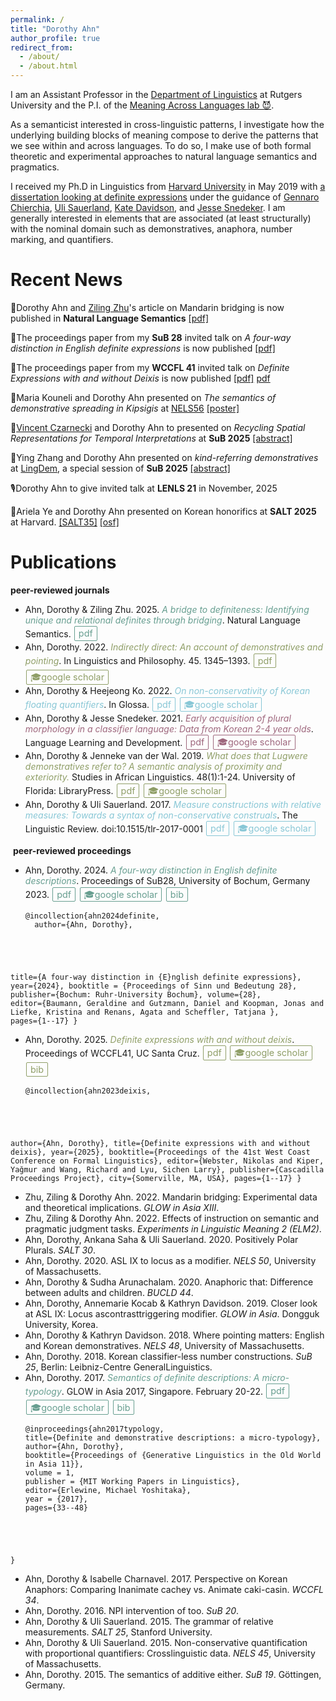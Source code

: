 ```yaml
---
permalink: /
title: "Dorothy Ahn"
author_profile: true
redirect_from: 
  - /about/
  - /about.html
---
```


<script>
  function toggleBib(button) {
    const bib = button.nextElementSibling;
    bib.classList.toggle('visible');
  }
</script>

<style>
  /* ---- Base button style ---- */
  a.definiteness,
  a.demonstrative,
  a.loci,
  a.plurality,
  a.quantifiers,
  a.anaphors,
  a.either,
  a.honorificity,
  a.verbs,
  a.korean {
    display: inline-block;
    padding: 0.15em 0.4em;         /* smaller padding = tighter box */
    margin: 0.1em;
    border: 1px solid currentColor;
    border-radius: 2px;            /* almost square corners */
    text-decoration: none;
    font-size: 0.9rem;
    font-family: -apple-system, BlinkMacSystemFont, "Segoe UI", Roboto, "Helvetica Neue", Arial;
    line-height: 1.2;
    transition: all 0.15s ease;
  }

  /* ---- Individual colors ---- */
  .definiteness { color: #679e90; }
  .demonstrative { color: #8f9e67; }
  .loci { color: #b1a2c7; }
  .plurality { color: #9e677d; }
  .quantifiers { color: #88c7d6; }
  .anaphors { color: #d6c329; }
  .either { color: #d3ccaf; }
  .honorificity { color: #679e8a; }
  .verbs { color: #67919e; }
  .korean { color: #6ee5d1; }

  /* ---- Hover/focus effect ---- */
  a.definiteness:hover,
  a.definiteness:focus { background-color: #679e90; color: white; }

  a.demonstrative:hover,
  a.demonstrative:focus { background-color: #8f9e67; color: white; }

  a.loci:hover,
  a.loci:focus { background-color: #b1a2c7; color: white; }

  a.plurality:hover,
  a.plurality:focus { background-color: #9e677d; color: white; }

  a.quantifiers:hover,
  a.quantifiers:focus { background-color: #88c7d6; color: white; }

  a.anaphors:hover,
  a.anaphors:focus { background-color: #d6c329; color: white; }

  a.either:hover,
  a.either:focus { background-color: #d3ccaf; color: #333; }

  a.honorificity:hover,
  a.honorificity:focus { background-color: #679e8a; color: white; }

  a.verbs:hover,
  a.verbs:focus { background-color: #67919e; color: white; }

  a.korean:hover,
  a.korean:focus { background-color: #6ee5d1; color: #003333; }

  /* Optional: subtle lift */
  a.definiteness:hover,
  a.demonstrative:hover,
  a.loci:hover,
  a.plurality:hover,
  a.quantifiers:hover,
  a.anaphors:hover,
  a.either:hover,
  a.honorificity:hover,
  a.verbs:hover,
  a.korean:hover {
    transform: translateY(-1px);
  }
</style>




I am an Assistant Professor in the <a href="https://ling.rutgers.edu/">Department of Linguistics</a> at Rutgers University and the P.I. of the <a href="https://sites.rutgers.edu/themallab/">Meaning Across Languages lab 😈</a>.

As a semanticist interested in cross-linguistic patterns, I investigate how the underlying building blocks of meaning compose to derive the patterns that we see within and across languages. To do so, I make use of both formal theoretic and experimental approaches to natural language semantics and pragmatics.
 
I received my Ph.D in Linguistics from <a href="https://linguistics.fas.harvard.edu/">Harvard University</a> in May 2019 with <a href="https://ling.auf.net/lingbuzz/004742">a dissertation looking at definite expressions</a> under the guidance of <a href="https://linguistics.fas.harvard.edu/people/gennaro-chierchia">Gennaro Chierchia</a>, <a href="https://ulisauerland.github.io/">Uli Sauerland</a>, <a href="https://kathryndavidson.scholars.harvard.edu/">Kate Davidson</a>, and <a href="https://www.harvardlds.org/our-labs/snedeker-lab/">Jesse Snedeker</a>. I am generally interested in elements that are associated (at least structurally) with the nominal domain such as demonstratives, anaphora, number marking, and quantifiers. 

<link rel="stylesheet" href="buttons.css">

Recent News
======

🎉Dorothy Ahn and <a href="https://sites.google.com/view/zhuziling/">Ziling Zhu</a>'s article on Mandarin bridging is now published in **Natural Language Semantics** <a href="https://link.springer.com/article/10.1007/s11050-025-09237-8">[pdf]</a>

📑The proceedings paper from my **SuB 28** invited talk on _A four-way distinction in English definite expressions_ is now published <a href="https://ojs.ub.uni-konstanz.de/sub/index.php/sub/article/view/1104">[pdf]</a>

📑The proceedings paper from my **WCCFL 41** invited talk on _Definite Expressions with and without Deixis_ is now published <a href="https://www.lingref.com/cpp/wccfl/41/paper3727.pdf">[pdf]</a> <a class="af-btn" href="https://www.lingref.com/cpp/wccfl/41/paper3727.pdf">pdf</a>

🎤Maria Kouneli and Dorothy Ahn presented on <em>The semantics of demonstrative spreading in Kipsigis</em> at <a href="[https://vicom.info/sub30-lingdem/](https://wp.nyu.edu/artsampscience-nels56/)">NELS56</a> <a href="https://doroahn.github.io/files/ahn-kouneli-2025-nels-kipsigisdem-poster.pdf">[poster]</a>

🎤<a href="https://www.vinczarnecki.com/">Vincent Czarnecki</a> and Dorothy Ahn to presented on <em>Recycling Spatial Representations for Temporal Interpretations</em> at <strong>SuB 2025</strong> <a href="https://doroahn.github.io/files/czarnecki_ahn_2025_sub30-abstract.pdf">[abstract]</a>

🎤Ying Zhang and Dorothy Ahn presented on <em>kind-referring demonstratives</em> at <a href="https://vicom.info/sub30-lingdem/">LingDem</a>, a special session of <strong>SuB 2025</strong> <a href="https://doroahn.github.io/files/zhang-ahn-SuB2025-abstract.pdf">[abstract]</a>

🎙️Dorothy Ahn to give invited talk at **LENLS 21** in November, 2025

🎤Ariela Ye and Dorothy Ahn presented on Korean honorifics at **SALT 2025** at Harvard. <a href="https://saltconf.github.io/salt35/">[SALT35]</a> <a href="https://osf.io/93tng/">[osf]</a> 


Publications
======

**peer-reviewed journals**
- Ahn, Dorothy & Ziling Zhu. 2025. <em class="definiteness">A bridge to definiteness: Identifying unique and relational definites through bridging</em>. Natural Language Semantics. <a href="https://link.springer.com/article/10.1007/s11050-025-09237-8" class="definiteness">pdf</a>
- Ahn, Dorothy. 2022. <em class="demonstrative">Indirectly direct: An account of demonstratives and pointing</em>. In Linguistics and Philosophy. 45. 1345–1393. <a href="https://link.springer.com/article/10.1007/s10988-022-09350-5" class="demonstrative">pdf</a> <a href="https://scholar.google.com/citations?view_op=view_citation&hl=en&user=caKoCk4AAAAJ&citation_for_view=caKoCk4AAAAJ:Se3iqnhoufwC" class="demonstrative">🎓google scholar</a>
- Ahn, Dorothy & Heejeong Ko. 2022. <em class="quantifiers">On non-conservativity of Korean floating quantifiers​</em>. In Glossa. <a href="https://www.glossa-journal.org/article/id/5776/" class="quantifiers">pdf</a> <a href="https://scholar.google.com/citations?view_op=view_citation&hl=en&user=caKoCk4AAAAJ&citation_for_view=caKoCk4AAAAJ:W7OEmFMy1HYC" class="quantifiers">🎓google scholar</a>
- Ahn, Dorothy & Jesse Snedeker. 2021. <em class="plurality">Early acquisition of plural morphology in a classifier language: Data from Korean 2-4 year olds</em>. Language Learning and Development. <a href="https://www.tandfonline.com/eprint/JDYWNDGUDDEFT3T82K6V/full?target=10.1080/15475441.2021.1922280" class="plurality">pdf</a> <a href="https://scholar.google.com/citations?view_op=view_citation&hl=en&user=caKoCk4AAAAJ&citation_for_view=caKoCk4AAAAJ:WF5omc3nYNoC" class="plurality">🎓google scholar</a>
- Ahn, Dorothy & Jenneke van der Wal. 2019. <em class="demonstrative">What does that Lugwere demonstratives refer to? A semantic analysis of proximity and exteriority.</em> Studies in African Linguistics. 48(1):1-24. University of Florida: LibraryPress. <a href="https://journals.flvc.org/sal/article/view/114927" class="demonstrative">pdf</a> <a href="https://scholar.google.com/citations?view_op=view_citation&hl=en&user=caKoCk4AAAAJ&citation_for_view=caKoCk4AAAAJ:kNdYIx-mwKoC" class="demonstrative">🎓google scholar</a>
- Ahn, Dorothy & Uli Sauerland. 2017. <em class="quantifiers">Measure constructions with relative measures: Towards a syntax of non-conservative construals</em>. The Linguistic Review. doi:10.1515/tlr-2017-0001 <a href="https://www.degruyterbrill.com/document/doi/10.1515/tlr-2017-0001/html" class="quantifiers">pdf</a> <a href="https://scholar.google.com/citations?view_op=view_citation&hl=en&user=caKoCk4AAAAJ&citation_for_view=caKoCk4AAAAJ:3fE2CSJIrl8C" class="quantifiers">🎓google scholar</a>

​
**peer-reviewed proceedings**
- Ahn, Dorothy. 2024. <em class="definiteness">A four-way distinction in English definite descriptions</em>. Proceedings of SuB28, University of Bochum, Germany 2023. <a href="https://ojs.ub.uni-konstanz.de/sub/index.php/sub/article/view/1104" class="definiteness">pdf</a> <a href="https://scholar.google.com/citations?view_op=view_citation&hl=en&user=caKoCk4AAAAJ&cstart=20&pagesize=80&citation_for_view=caKoCk4AAAAJ:qjMakFHDy7sC" class="definiteness">🎓google scholar</a> <a href="javascript:void(0);" class="definiteness" onclick="toggleBib(this)">
    bib
  </a>
  <pre div class="bib-entry"><code>@incollection{ahn2024definite,
    author={Ahn, Dorothy},
title={A four-way distinction in {E}nglish definite expressions},
year={2024},
    booktitle = {Proceedings of Sinn und Bedeutung 28},
publisher={Bochum: Ruhr-University Bochum},
volume={28},
editor={Baumann, Geraldine and Gutzmann, Daniel  and Koopman, Jonas  and Liefke, Kristina  and Renans, Agata  and Scheffler, Tatjana },
pages={1--17}
} 
</code></pre> 
- Ahn, Dorothy. 2025. <em class="demonstrative">Definite expressions with and without deixis</em>. Proceedings of WCCFL41, UC Santa Cruz. <a href="https://www.lingref.com/cpp/wccfl/41/paper3727.pdf" class="demonstrative">pdf</a> <a href="https://scholar.google.com/citations?view_op=view_citation&hl=en&user=caKoCk4AAAAJ&cstart=20&pagesize=80&citation_for_view=caKoCk4AAAAJ:zYLM7Y9cAGgC" class="demonstrative">🎓google scholar</a> <a href="javascript:void(0);" class="demonstrative" onclick="toggleBib(this)">
    bib
  </a>
  <pre div class="bib-entry"><code>@incollection{ahn2023deixis,
author={Ahn, Dorothy},
title={Definite expressions with and without deixis},
year={2025},
booktitle={Proceedings of the 41st West Coast Conference on Formal Linguistics},
editor={Webster, Nikolas  and Kiper, Yağmur  and Wang, Richard and Lyu, Sichen Larry},
publisher={Cascadilla Proceedings Project},
city={Somerville, MA, USA},
pages={1--17}
}
</code></pre>
- Zhu, Ziling & Dorothy Ahn. 2022. Mandarin bridging: Experimental data and theoretical implications. _GLOW in Asia XIII_.
- Zhu, Ziling & Dorothy Ahn. 2022. Effects of instruction on semantic and pragmatic judgment tasks. _Experiments in Linguistic Meaning 2 (ELM2)_.
- Ahn, Dorothy, Ankana Saha & Uli Sauerland. 2020. Positively Polar Plurals. _SALT 30_.
- Ahn, Dorothy. 2020. ASL IX to locus as a modifier. _NELS 50_, University of Massachusetts.
- Ahn, Dorothy & Sudha Arunachalam. 2020. Anaphoric that: Difference between adults and children. _BUCLD 44_.
- Ahn, Dorothy, Annemarie Kocab & Kathryn Davidson. 2019. Closer look at ASL IX: Locus ascontrasttriggering modifier. _GLOW in Asia_. Dongguk University, Korea.
- Ahn, Dorothy & Kathryn Davidson. 2018. Where pointing matters: English and Korean demonstratives. _NELS 48_, University of Massachusetts.
- Ahn, Dorothy. 2018. Korean classifier-less number constructions. _SuB 25_, Berlin: Leibniz-Centre GeneralLinguistics.
- Ahn, Dorothy. 2017. <em class="definiteness">Semantics of definite descriptions: A micro-typology</em>. GLOW in Asia 2017, Singapore. February 20-22. <a href="https://glowlinguistics.org/asia11/wp-content/uploads/sites/3/2017/11/v1-ahn.pdf" class="definiteness">pdf</a> <a href="https://scholar.google.com/citations?view_op=view_citation&hl=en&user=caKoCk4AAAAJ&citation_for_view=caKoCk4AAAAJ:_FxGoFyzp5QC" class="definiteness">🎓google scholar</a> 
  <a href="javascript:void(0);" class="definiteness" onclick="toggleBib(this)">
    bib
  </a>
  <pre div class="bib-entry"><code>@inproceedings{ahn2017typology,
  title={Definite and demonstrative descriptions: a micro-typology},
  author={Ahn, Dorothy},
  booktitle={Proceedings of {Generative Linguistics in the Old World in Asia 11}},
  volume = 1,
  publisher = {MIT Working Papers in Linguistics},
  editor={Erlewine, Michael Yoshitaka},
  year = {2017},
  pages={33--48}
}
</code></pre>
- Ahn, Dorothy & Isabelle Charnavel. 2017. Perspective on Korean Anaphors: Comparing Inanimate cachey vs. Animate caki-casin. _WCCFL 34_.
- Ahn, Dorothy. 2016. NPI intervention of too. _SuB 20_.
- Ahn, Dorothy & Uli Sauerland. 2015. The grammar of relative measurements. _SALT 25_, Stanford University.
- Ahn, Dorothy & Uli Sauerland. 2015. Non-conservative quantification with proportional quantifiers: Crosslinguistic data. _NELS 45_, University of Massachusetts.
- Ahn, Dorothy. 2015. The semantics of additive either. _SuB 19_. Göttingen, Germany.




